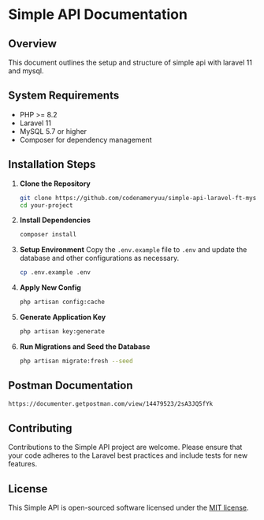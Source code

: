 # Simple API Documentation

## Overview
This document outlines the setup and structure of simple api with laravel 11 and mysql.

## System Requirements
- PHP >= 8.2
- Laravel 11
- MySQL 5.7 or higher
- Composer for dependency management

## Installation Steps

1. **Clone the Repository**
   ```bash
   git clone https://github.com/codenameryuu/simple-api-laravel-ft-mysql.git
   cd your-project
   ```

2. **Install Dependencies**
   ```bash
   composer install
   ```

3. **Setup Environment**
   Copy the `.env.example` file to `.env` and update the database and other configurations as necessary.
   ```bash
   cp .env.example .env
   ```

4. **Apply New Config**
   ```bash
   php artisan config:cache
   ```

5. **Generate Application Key**
   ```bash
   php artisan key:generate
   ```

6. **Run Migrations and Seed the Database**
   ```bash
   php artisan migrate:fresh --seed
   ```

## Postman Documentation
```bash
https://documenter.getpostman.com/view/14479523/2sA3JQ5fYk
```

## Contributing
Contributions to the Simple API project are welcome. Please ensure that your code adheres to the Laravel best practices and include tests for new features.

## License
This Simple API is open-sourced software licensed under the [MIT license](https://opensource.org/licenses/MIT).
